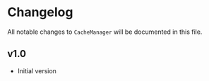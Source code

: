 # Changelog

All notable changes to `CacheManager` will be documented in this file.

## v1.0
- Initial version
